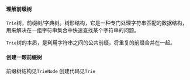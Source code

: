 #### 理解前缀树

`Trie`树，前缀树/字典树。树形结构，它是一种专门处理字符串匹配的数据结构，用来解决在一组字符串集合中快速查找某个字符串的问题。

`Trie`树的本质，是利用字符串之间的公共前缀，将重复的前缀合并在一起。

#### 创建一颗前缀树

前缀树结构见`TrieNode`
创建代码见`Trie`